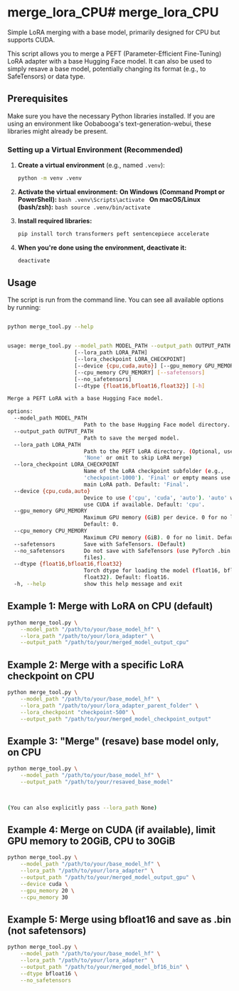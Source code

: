 # merge_lora_CPU# merge_lora_CPU
Simple LoRA merging with a base model, primarily designed for CPU but supports CUDA.

This script allows you to merge a PEFT (Parameter-Efficient Fine-Tuning) LoRA adapter with a base Hugging Face model. It can also be used to simply resave a base model, potentially changing its format (e.g., to SafeTensors) or data type.

## Prerequisites

Make sure you have the necessary Python libraries installed. If you are using an environment like Oobabooga's text-generation-webui, these libraries might already be present.

### Setting up a Virtual Environment (Recommended)

1.  **Create a virtual environment** (e.g., named `.venv`):
    ```bash
    python -m venv .venv
    ```

2.  **Activate the virtual environment:**
    **On Windows (Command Prompt or PowerShell):**
        ```bash
        .venv\Scripts\activate
        ```
    **On macOS/Linux (bash/zsh):**
        ```bash
        source .venv/bin/activate
        ```

3.  **Install required libraries:**
    ```bash
    pip install torch transformers peft sentencepiece accelerate
    ```

4.  **When you're done using the environment, deactivate it:**
    ```bash
    deactivate
    ```

## Usage

The script is run from the command line. You can see all available options by running:

```bash

python merge_tool.py --help


usage: merge_tool.py --model_path MODEL_PATH --output_path OUTPUT_PATH
                     [--lora_path LORA_PATH]
                     [--lora_checkpoint LORA_CHECKPOINT]
                     [--device {cpu,cuda,auto}] [--gpu_memory GPU_MEMORY]
                     [--cpu_memory CPU_MEMORY] [--safetensors]
                     [--no_safetensors]
                     [--dtype {float16,bfloat16,float32}] [-h]

Merge a PEFT LoRA with a base Hugging Face model.

options:
  --model_path MODEL_PATH
                        Path to the base Hugging Face model directory.
  --output_path OUTPUT_PATH
                        Path to save the merged model.
  --lora_path LORA_PATH
                        Path to the PEFT LoRA directory. (Optional, use
                        'None' or omit to skip LoRA merge)
  --lora_checkpoint LORA_CHECKPOINT
                        Name of the LoRA checkpoint subfolder (e.g.,
                        'checkpoint-1000'). 'Final' or empty means use the
                        main LoRA path. Default: 'Final'.
  --device {cpu,cuda,auto}
                        Device to use ('cpu', 'cuda', 'auto'). 'auto' will
                        use CUDA if available. Default: 'cpu'.
  --gpu_memory GPU_MEMORY
                        Maximum GPU memory (GiB) per device. 0 for no limit.
                        Default: 0.
  --cpu_memory CPU_MEMORY
                        Maximum CPU memory (GiB). 0 for no limit. Default: 0.
  --safetensors         Save with SafeTensors. (Default)
  --no_safetensors      Do not save with SafeTensors (use PyTorch .bin
                        files).
  --dtype {float16,bfloat16,float32}
                        Torch dtype for loading the model (float16, bfloat16,
                        float32). Default: float16.
  -h, --help            show this help message and exit

 ```
## Example 1: Merge with LoRA on CPU (default)

```bash      
python merge_tool.py \
    --model_path "/path/to/your/base_model_hf" \
    --lora_path "/path/to/your/lora_adapter" \
    --output_path "/path/to/your/merged_model_output_cpu"
 ```
    
## Example 2: Merge with a specific LoRA checkpoint on CPU

```bash     
python merge_tool.py \
    --model_path "/path/to/your/base_model_hf" \
    --lora_path "/path/to/your/lora_adapter_parent_folder" \
    --lora_checkpoint "checkpoint-500" \
    --output_path "/path/to/your/merged_model_checkpoint_output"
 ```
    
## Example 3: "Merge" (resave) base model only, on CPU

```bash      
python merge_tool.py \
    --model_path "/path/to/your/base_model_hf" \
    --output_path "/path/to/your/resaved_base_model"

    

(You can also explicitly pass --lora_path None)

 ```

## Example 4: Merge on CUDA (if available), limit GPU memory to 20GiB, CPU to 30GiB

```bash      
python merge_tool.py \
    --model_path "/path/to/your/base_model_hf" \
    --lora_path "/path/to/your/lora_adapter" \
    --output_path "/path/to/your/merged_model_output_gpu" \
    --device cuda \
    --gpu_memory 20 \
    --cpu_memory 30

 ```    


## Example 5: Merge using bfloat16 and save as .bin (not safetensors)

```bash        
python merge_tool.py \
    --model_path "/path/to/your/base_model_hf" \
    --lora_path "/path/to/your/lora_adapter" \
    --output_path "/path/to/your/merged_model_bf16_bin" \
    --dtype bfloat16 \
    --no_safetensors

 ```    


